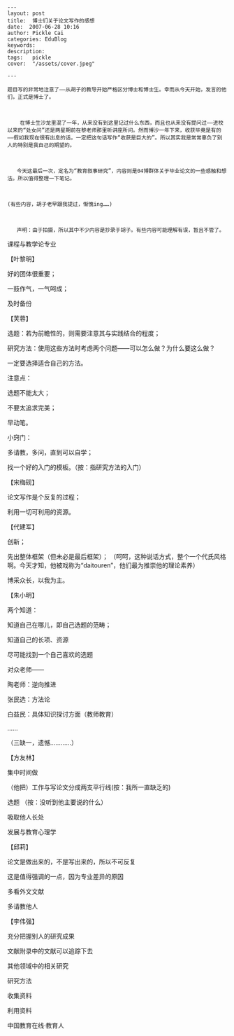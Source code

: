 
    ---
    layout: post  
    title:  博士们关于论文写作的感想  
    date:  2007-06-28 10:16  
    author: Pickle Cai  
    categories: EduBlog  
    keywords: 
    description:   
    tags:	pickle   
    cover:  "/assets/cover.jpeg"  

    ---  
    
    题目写的非常地注意了——从胡子的教导开始严格区分博士和博士生。幸而从今天开始，发言的他们，正式是博士了。

 

        在博士生沙龙里混了一年，从来没有到这里记过什么东西，而且也从来没有提问过——进校以来的“处女问”还是两星期前在黎老师那里听讲座所问。然而博沙一年下来，收获毕竟是有的——假如我现在很有出息的话，一定把这句话写作“收获是巨大的”。所以其实我是常常辜负了别人的特别是我自己的期望的。

 

       今天这最后一次，定名为“教育叙事研究”，内容则是04博群体关于毕业论文的一些感触和想法。所以值得整理一下笔记。

 

    (有些内容，胡子老早跟我提过，惭愧ing……)

 

       声明：由于拍摄，所以其中不少内容是抄录于胡子。有些内容可能理解有误，暂且不管了。

 

 

课程与教学论专业



【叶黎明】





好的团体很重要； 

一鼓作气，一气呵成； 

及时备份

【芙蓉】





选题：若为前瞻性的，则需要注意其与实践结合的程度； 

研究方法：使用这些方法时考虑两个问题——可以怎么做？为什么要这么做？ 



 一定要选择适合自己的方法。

注意点： 



选题不能太大； 

不要太追求完美； 

早动笔。

小窍门： 



多请教，多问，直到可以自学； 

找一个好的入门的模板。（按：指研究方法的入门）

【宋梅砚】





论文写作是个反复的过程； 

利用一切可利用的资源。

【代建军】





创新； 

先出整体框架（但未必是最后框架）； （呵呵，这种说话方式，整个一个代氏风格啊。今天才知，他被戏称为“daitouren”，他们最为推崇他的理论素养） 

博采众长，以我为主。

【朱小明】





两个知道： 



知道自己在哪儿，即自己选题的范畴； 

知道自己的长项、资源

尽可能找到一个自己喜欢的选题 

对众老师—— 



陶老师：逆向推进 

张民选：方法论 

白益民：具体知识探讨方面（教师教育） 



……

（三缺一，遗憾…………）



【方友林】





集中时间做 



（他把）工作与写论文分成两支平行线(按：我所一直缺乏的)

选题 （按：没听到他主要说的什么） 

吸取他人长处

发展与教育心理学



【邱莉】





论文是做出来的，不是写出来的，所以不可反复 



这是值得强调的一点，因为专业差异的原因

多看外文文献 

多请教他人

【李伟强】





充分把握别人的研究成果 



文献附录中的文献可以追踪下去 

其他领域中的相关研究

研究方法 



收集资料 

利用资料



		    
 中国教育在线·教育人


